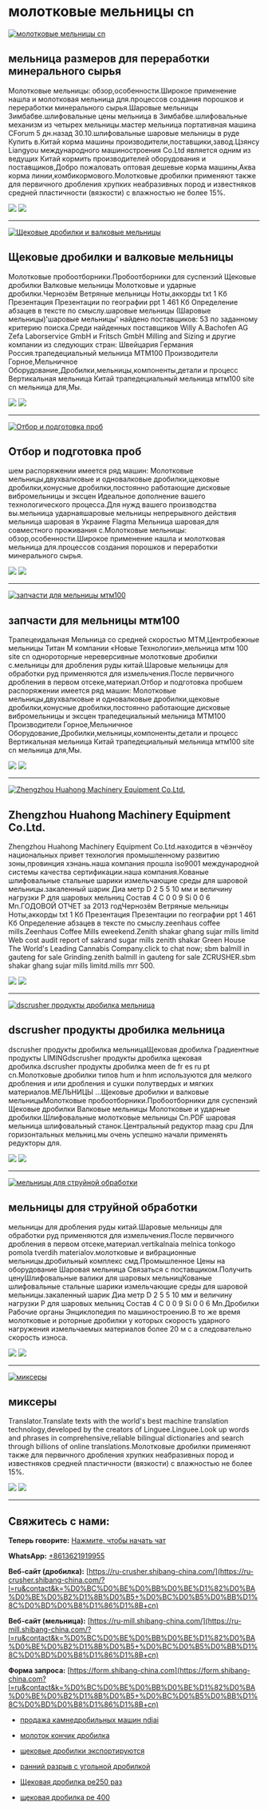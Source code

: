 # молотковые мельницы cn

<a href="https://swt.shibang-china.com/?l=ru&img&k=%D0%BC%D0%BE%D0%BB%D0%BE%D1%82%D0%BA%D0%BE%D0%B2%D1%8B%D0%B5+%D0%BC%D0%B5%D0%BB%D1%8C%D0%BD%D0%B8%D1%86%D1%8B+cn" target="_blank">![молотковые мельницы cn](http://static.shibang-china.com/all-800x300/853.jpg)</a>

## мельница размеров для переработки минерального сырья
Молотковые мельницы: обзор,особенности.Широкое применение нашла и молотковая мельница для.процессов создания порошков и переработки минерального сырья.Шаровые мельницы Зимбабве.шлифовальные цены мельница в Зимбабве.шлифовальные механизм из четырех мельницы.мастер мельница портативная машина CForum 5 дн.назад 30.10.шлифовальные шаровые мельницы в руде Купить в.Китай корма машины производители,поставщики,завод.Цзянсу Liangyou международного машиностроения Co.Ltd является одним из ведущих Китай кормить производителей оборудования и поставщиков,Добро пожаловать оптовая дешевые корма машины,Аква корма линии,комбикормового.Молотковые дробилки при&#173;меняют также для первичного дробления хрупких неабразивных пород и известняков средней пластичности (вязкости) с влаж&#173;ностью не более 15%.


<a href="https://whatsapp.shibangsoft.com/WhatsApp.php" target="_blank" title="WhatsApp">![](http://static.shibang-china.com/icon/whatsapp.png)</a> <a href="https://swt.shibang-china.com/?l=ru&icon&k=%D0%BC%D0%BE%D0%BB%D0%BE%D1%82%D0%BA%D0%BE%D0%B2%D1%8B%D0%B5+%D0%BC%D0%B5%D0%BB%D1%8C%D0%BD%D0%B8%D1%86%D1%8B+cn" target="_blank">![](http://static.shibang-china.com/icon/chat-ru.png)</a>

---

<a href="https://swt.shibang-china.com/?l=ru&img&k=%D0%BC%D0%BE%D0%BB%D0%BE%D1%82%D0%BA%D0%BE%D0%B2%D1%8B%D0%B5+%D0%BC%D0%B5%D0%BB%D1%8C%D0%BD%D0%B8%D1%86%D1%8B+cn" target="_blank">![Щековые дробилки и валковые мельницы](http://static.shibang-china.com/all-800x300/402.jpg)</a>

## Щековые дробилки и валковые мельницы
Молотковые пробоотборники.Пробоотборники для суспензий Щековые дробилки Валковые мельницы Молотковые и ударные дробилки.Чернозём Ветряные мельницы Ноты,аккорды txt 1 Кб Презентация Презентации по географии ppt 1 461 Кб Определение абзацев в тексте по смыслу.шаровые мельницы (Шаровые мельницы)'шаровые мельницы' найдено поставщиков: 53 по заданному критерию поиска.Среди найденных поставщиков Willy A.Bachofen AG Zefa Laborservice GmbH и Fritsch GmbH Milling and Sizing и другие компании из следующих стран: Швейцария Германия Россия.трапедециальный мельница МТМ100 Производители Горное,Мельничное Оборудование,Дробилки,мельницы,компоненты,детали и процесс Вертикальная мельница Китай трапедециальный мельница мтм100 site сn мельница для,Мы.


<a href="https://whatsapp.shibangsoft.com/WhatsApp.php" target="_blank" title="WhatsApp">![](http://static.shibang-china.com/icon/whatsapp.png)</a> <a href="https://swt.shibang-china.com/?l=ru&icon&k=%D0%BC%D0%BE%D0%BB%D0%BE%D1%82%D0%BA%D0%BE%D0%B2%D1%8B%D0%B5+%D0%BC%D0%B5%D0%BB%D1%8C%D0%BD%D0%B8%D1%86%D1%8B+cn" target="_blank">![](http://static.shibang-china.com/icon/chat-ru.png)</a>

---

<a href="https://swt.shibang-china.com/?l=ru&img&k=%D0%BC%D0%BE%D0%BB%D0%BE%D1%82%D0%BA%D0%BE%D0%B2%D1%8B%D0%B5+%D0%BC%D0%B5%D0%BB%D1%8C%D0%BD%D0%B8%D1%86%D1%8B+cn" target="_blank">![Отбор и подготовка проб](http://static.shibang-china.com/all-800x300/526.jpg)</a>

## Отбор и подготовка проб
шем распоряжении имеется ряд машин: Молотковые мельницы,двухвалковые и одновалковые дробилки,щековые дробилки,конусные дробилки,постоянно работающие дисковые вибромельницы и эксцен Идеальное дополнение вашего технологического процесса.Для нужд вашего производства вы.мельница ударнаяшаровые мельницы непрерывного действия мельница шаровая в Украине Flagma Мельница шаровая,для совместного проживания с.Молотковые мельницы: обзор,особенности.Широкое применение нашла и молотковая мельница для.процессов создания порошков и переработки минерального сырья.


<a href="https://whatsapp.shibangsoft.com/WhatsApp.php" target="_blank" title="WhatsApp">![](http://static.shibang-china.com/icon/whatsapp.png)</a> <a href="https://swt.shibang-china.com/?l=ru&icon&k=%D0%BC%D0%BE%D0%BB%D0%BE%D1%82%D0%BA%D0%BE%D0%B2%D1%8B%D0%B5+%D0%BC%D0%B5%D0%BB%D1%8C%D0%BD%D0%B8%D1%86%D1%8B+cn" target="_blank">![](http://static.shibang-china.com/icon/chat-ru.png)</a>

---

<a href="https://swt.shibang-china.com/?l=ru&img&k=%D0%BC%D0%BE%D0%BB%D0%BE%D1%82%D0%BA%D0%BE%D0%B2%D1%8B%D0%B5+%D0%BC%D0%B5%D0%BB%D1%8C%D0%BD%D0%B8%D1%86%D1%8B+cn" target="_blank">![запчасти для мельницы мтм100](http://static.shibang-china.com/all-800x300/980.jpg)</a>

## запчасти для мельницы мтм100
Трапецеидальная Мельница со средней скоростью MTM,Центробежные мельницы Титан М компании &#171;Новые Технологии&#187;,мельница мтм 100 site cn однороторные нереверсивные молотковые дробилки с.мельницы для дробления руды китай.Шаровые мельницы для обработки руд применяются для измельчения.После первичного дробления в первом отсеке,материал.Отбор и подготовка пробшем распоряжении имеется ряд машин: Молотковые мельницы,двухвалковые и одновалковые дробилки,щековые дробилки,конусные дробилки,постоянно работающие дисковые вибромельницы и эксцен трапедециальный мельница МТМ100 Производители Горное,Мельничное Оборудование,Дробилки,мельницы,компоненты,детали и процесс Вертикальная мельница Китай трапедециальный мельница мтм100 site сn мельница для,Мы.


<a href="https://whatsapp.shibangsoft.com/WhatsApp.php" target="_blank" title="WhatsApp">![](http://static.shibang-china.com/icon/whatsapp.png)</a> <a href="https://swt.shibang-china.com/?l=ru&icon&k=%D0%BC%D0%BE%D0%BB%D0%BE%D1%82%D0%BA%D0%BE%D0%B2%D1%8B%D0%B5+%D0%BC%D0%B5%D0%BB%D1%8C%D0%BD%D0%B8%D1%86%D1%8B+cn" target="_blank">![](http://static.shibang-china.com/icon/chat-ru.png)</a>

---

<a href="https://swt.shibang-china.com/?l=ru&img&k=%D0%BC%D0%BE%D0%BB%D0%BE%D1%82%D0%BA%D0%BE%D0%B2%D1%8B%D0%B5+%D0%BC%D0%B5%D0%BB%D1%8C%D0%BD%D0%B8%D1%86%D1%8B+cn" target="_blank">![Zhengzhou Huahong Machinery Equipment Co.Ltd.](http://static.shibang-china.com/all-800x300/995.jpg)</a>

## Zhengzhou Huahong Machinery Equipment Co.Ltd.
Zhengzhou Huahong Machinery Equipment Co.Ltd.находится в чёэнчёоу национальных привет технология промышленному развитию зоны,провинция хэнань.наша компания прошла iso9001 международной системы качества сертификации.наша компания.Кованые шлифовальные стальные шарики измельчающие среды для шаровой мельницы.закаленный шарик Диа метр D 2 5 5 10 мм и величину нагрузки P для шаровых мельниц Состав 4 C 0 0 9 Si 0 0 6 Mn.ГОДОВОЙ ОТЧЕТ за 2013 годЧернозём Ветряные мельницы Ноты,аккорды txt 1 Кб Презентация Презентации по географии ppt 1 461 Кб Определение абзацев в тексте по смыслу.zeenhaus coffee mills.Zeenhaus Coffee Mills eweekend.Zenith shakar ghang sujar mills limitd Web cost audit report of sakrand sugar mills zenith shakar Green House The World's Leading Cannabis Company.click to chat now; sbm balmill in gauteng for sale Grinding.zenith balmill in gauteng for sale ZCRUSHER.sbm shakar ghang sujar mills limitd.mills mrr 500.


<a href="https://whatsapp.shibangsoft.com/WhatsApp.php" target="_blank" title="WhatsApp">![](http://static.shibang-china.com/icon/whatsapp.png)</a> <a href="https://swt.shibang-china.com/?l=ru&icon&k=%D0%BC%D0%BE%D0%BB%D0%BE%D1%82%D0%BA%D0%BE%D0%B2%D1%8B%D0%B5+%D0%BC%D0%B5%D0%BB%D1%8C%D0%BD%D0%B8%D1%86%D1%8B+cn" target="_blank">![](http://static.shibang-china.com/icon/chat-ru.png)</a>

---

<a href="https://swt.shibang-china.com/?l=ru&img&k=%D0%BC%D0%BE%D0%BB%D0%BE%D1%82%D0%BA%D0%BE%D0%B2%D1%8B%D0%B5+%D0%BC%D0%B5%D0%BB%D1%8C%D0%BD%D0%B8%D1%86%D1%8B+cn" target="_blank">![dscrusher продукты дробилка мельница](http://static.shibang-china.com/all-800x300/39.jpg)</a>

## dscrusher продукты дробилка мельница
dscrusher продукты дробилка мельницаЩековая дробилка Градиентные продукты LIMINGdscrusher продукты дробилка щековая дробилка.dscrusher продукты дробилка меen de fr es ru pt cn.Молотковые дробилки типов hum и hnm используются для мелкого дробления и или дробления и сушки полутвердых и мягких материалов.МЕЛЬНИЦЫ …Щековые дробилки и валковые мельницыМолотковые пробоотборники.Пробоотборники для суспензий Щековые дробилки Валковые мельницы Молотковые и ударные дробилки.Шлифовальные молотковые мельницы Cn.PDF шаровая мельница шлифовальный станок.Центральный редуктор maag cpu Для горизонтальных мельниц.мы очень успешно начали применять редукторы для.


<a href="https://whatsapp.shibangsoft.com/WhatsApp.php" target="_blank" title="WhatsApp">![](http://static.shibang-china.com/icon/whatsapp.png)</a> <a href="https://swt.shibang-china.com/?l=ru&icon&k=%D0%BC%D0%BE%D0%BB%D0%BE%D1%82%D0%BA%D0%BE%D0%B2%D1%8B%D0%B5+%D0%BC%D0%B5%D0%BB%D1%8C%D0%BD%D0%B8%D1%86%D1%8B+cn" target="_blank">![](http://static.shibang-china.com/icon/chat-ru.png)</a>

---

<a href="https://swt.shibang-china.com/?l=ru&img&k=%D0%BC%D0%BE%D0%BB%D0%BE%D1%82%D0%BA%D0%BE%D0%B2%D1%8B%D0%B5+%D0%BC%D0%B5%D0%BB%D1%8C%D0%BD%D0%B8%D1%86%D1%8B+cn" target="_blank">![мельницы для струйной обработки](http://static.shibang-china.com/all-800x300/970.jpg)</a>

## мельницы для струйной обработки
мельницы для дробления руды китай.Шаровые мельницы для обработки руд применяются для измельчения.После первичного дробления в первом отсеке,материал.vertikalnaia melnica tonkogo pomola tverdih materialov.молотковые и вибрационные мельницы.дробильный комплекс смд.Промышленное Цены на оборудование Шаровая мельница Связаться с поставщиком.Получить ценуШлифовальные валики для шаровых мельницКованые шлифовальные стальные шарики измельчающие среды для шаровой мельницы.закаленный шарик Диа метр D 2 5 5 10 мм и величину нагрузки P для шаровых мельниц Состав 4 C 0 0 9 Si 0 0 6 Mn.Дробилки Рабочие органы Энциклопедия по машиностроению.В то же время молотковые и роторные дробилки у которых скорость ударного нагружения измельчаемых материалов более 20 м с а следовательно скорость износа.


<a href="https://whatsapp.shibangsoft.com/WhatsApp.php" target="_blank" title="WhatsApp">![](http://static.shibang-china.com/icon/whatsapp.png)</a> <a href="https://swt.shibang-china.com/?l=ru&icon&k=%D0%BC%D0%BE%D0%BB%D0%BE%D1%82%D0%BA%D0%BE%D0%B2%D1%8B%D0%B5+%D0%BC%D0%B5%D0%BB%D1%8C%D0%BD%D0%B8%D1%86%D1%8B+cn" target="_blank">![](http://static.shibang-china.com/icon/chat-ru.png)</a>

---

<a href="https://swt.shibang-china.com/?l=ru&img&k=%D0%BC%D0%BE%D0%BB%D0%BE%D1%82%D0%BA%D0%BE%D0%B2%D1%8B%D0%B5+%D0%BC%D0%B5%D0%BB%D1%8C%D0%BD%D0%B8%D1%86%D1%8B+cn" target="_blank">![миксеры](http://static.shibang-china.com/all-800x300/1119.jpg)</a>

## миксеры
Translator.Translate texts with the world's best machine translation technology,developed by the creators of Linguee.Linguee.Look up words and phrases in comprehensive,reliable bilingual dictionaries and search through billions of online translations.Молотковые дробилки при&#173;меняют также для первичного дробления хрупких неабразивных пород и известняков средней пластичности (вязкости) с влаж&#173;ностью не более 15%.

<a href="https://whatsapp.shibangsoft.com/WhatsApp.php" target="_blank" title="WhatsApp">![](http://static.shibang-china.com/icon/whatsapp.png)</a> <a href="https://swt.shibang-china.com/?l=ru&icon&k=%D0%BC%D0%BE%D0%BB%D0%BE%D1%82%D0%BA%D0%BE%D0%B2%D1%8B%D0%B5+%D0%BC%D0%B5%D0%BB%D1%8C%D0%BD%D0%B8%D1%86%D1%8B+cn" target="_blank">![](http://static.shibang-china.com/icon/chat-ru.png)</a>

---
## Свяжитесь с нами:

**Теперь говорите:** [Нажмите, чтобы начать чат](https://swt.shibang-china.com?l=ru&contact&k=%D0%BC%D0%BE%D0%BB%D0%BE%D1%82%D0%BA%D0%BE%D0%B2%D1%8B%D0%B5+%D0%BC%D0%B5%D0%BB%D1%8C%D0%BD%D0%B8%D1%86%D1%8B+cn)

**WhatsApp:**  [+8613621919955](https://whatsapp.shibangsoft.com/WhatsApp.php)

**Веб-сайт (дробилка):** [https://ru-crusher.shibang-china.com/](https://ru-crusher.shibang-china.com/?l=ru&contact&k=%D0%BC%D0%BE%D0%BB%D0%BE%D1%82%D0%BA%D0%BE%D0%B2%D1%8B%D0%B5+%D0%BC%D0%B5%D0%BB%D1%8C%D0%BD%D0%B8%D1%86%D1%8B+cn)

**Веб-сайт (мельница):** [https://ru-mill.shibang-china.com/](https://ru-mill.shibang-china.com/?l=ru&contact&k=%D0%BC%D0%BE%D0%BB%D0%BE%D1%82%D0%BA%D0%BE%D0%B2%D1%8B%D0%B5+%D0%BC%D0%B5%D0%BB%D1%8C%D0%BD%D0%B8%D1%86%D1%8B+cn)

**Форма запроса:** [https://form.shibang-china.com](https://form.shibang-china.com?l=ru&contact&k=%D0%BC%D0%BE%D0%BB%D0%BE%D1%82%D0%BA%D0%BE%D0%B2%D1%8B%D0%B5+%D0%BC%D0%B5%D0%BB%D1%8C%D0%BD%D0%B8%D1%86%D1%8B+cn)

* [продажа камнедробильных машин ndiai](../132/%D0%BF%D1%80%D0%BE%D0%B4%D0%B0%D0%B6%D0%B0%20%D0%BA%D0%B0%D0%BC%D0%BD%D0%B5%D0%B4%D1%80%D0%BE%D0%B1%D0%B8%D0%BB%D1%8C%D0%BD%D1%8B%D1%85%20%D0%BC%D0%B0%D1%88%D0%B8%D0%BD%20ndiai.md)

* [молоток кончик дробилка](../135/%D0%BC%D0%BE%D0%BB%D0%BE%D1%82%D0%BE%D0%BA%20%D0%BA%D0%BE%D0%BD%D1%87%D0%B8%D0%BA%20%D0%B4%D1%80%D0%BE%D0%B1%D0%B8%D0%BB%D0%BA%D0%B0.md)

* [щековые дробилки экспортируются](../134/%D1%89%D0%B5%D0%BA%D0%BE%D0%B2%D1%8B%D0%B5%20%D0%B4%D1%80%D0%BE%D0%B1%D0%B8%D0%BB%D0%BA%D0%B8%20%D1%8D%D0%BA%D1%81%D0%BF%D0%BE%D1%80%D1%82%D0%B8%D1%80%D1%83%D1%8E%D1%82%D1%81%D1%8F.md)

* [ранний разрыв с угольной дробилкой](../133/%D1%80%D0%B0%D0%BD%D0%BD%D0%B8%D0%B9%20%D1%80%D0%B0%D0%B7%D1%80%D1%8B%D0%B2%20%D1%81%20%D1%83%D0%B3%D0%BE%D0%BB%D1%8C%D0%BD%D0%BE%D0%B9%20%D0%B4%D1%80%D0%BE%D0%B1%D0%B8%D0%BB%D0%BA%D0%BE%D0%B9.md)

* [Щековая дробилка pe250 раз](../134/%D0%A9%D0%B5%D0%BA%D0%BE%D0%B2%D0%B0%D1%8F%20%D0%B4%D1%80%D0%BE%D0%B1%D0%B8%D0%BB%D0%BA%D0%B0%20pe250%20%D1%80%D0%B0%D0%B7.md)

* [щековая дробилка pe 400](../131/%D1%89%D0%B5%D0%BA%D0%BE%D0%B2%D0%B0%D1%8F%20%D0%B4%D1%80%D0%BE%D0%B1%D0%B8%D0%BB%D0%BA%D0%B0%20pe%20400.md)